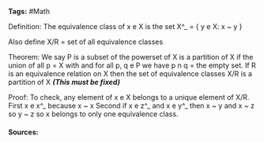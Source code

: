 **Tags:** #Math 

Definition: The equivalence class of x e X is the set X^_ = { y e X: x ~ y } 

Also define X/R = set of all equivalence classes

Theorem: We say P is a subset of the powerset of X is  a partition of X if the union of all p = X with and for all p, q e P we have p n q = the empty set. If R is an equivalence relation on X then the set of equivalence classes X/R is a partition of X ***(This must be fixed)***

Proof:
To check, any element of x e X belongs to a unique element of X/R.
First x e x^_ because x ~ x
Second if x e z^_ and x e y^_ then x ~ y and x ~ z so y ~ z so x belongs to only one equivalence class.
#### Sources: